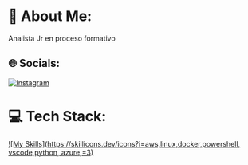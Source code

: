 # 💫 About Me:
Analista Jr en proceso formativo 


## 🌐 Socials:
[![Instagram](https://img.shields.io/badge/Instagram-%23E4405F.svg?logo=Instagram&logoColor=white)](https://instagram.com/dvpsl) 

# 💻 Tech Stack:


[![My Skills](https://skillicons.dev/icons?i=aws,linux,docker,powershell, vscode,python, azure,=3)](https://skillicons.dev)

